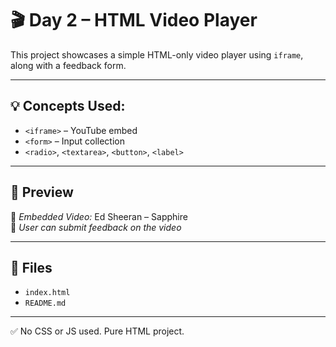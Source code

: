 # 🎬 Day 2 – HTML Video Player

This project showcases a simple HTML-only video player using `iframe`, along with a feedback form.

---

## 💡 Concepts Used:

- `<iframe>` – YouTube embed
- `<form>` – Input collection
- `<radio>`, `<textarea>`, `<button>`, `<label>`

---

## 📸 Preview

🎥 *Embedded Video:* Ed Sheeran – Sapphire  
📝 *User can submit feedback on the video*

---

## 📂 Files

- `index.html`
- `README.md`

---

✅ No CSS or JS used. Pure HTML project.
